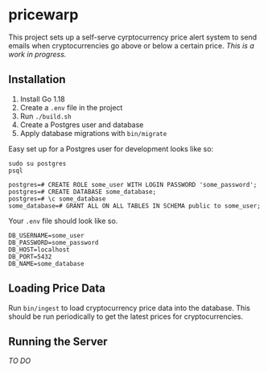 # pricewarp

This project sets up a self-serve cyrptocurrency price alert system to send
emails when cryptocurrencies go above or below a certain price. _This is a work
in progress._

## Installation

1. Install Go 1.18
2. Create a `.env` file in the project
3. Run `./build.sh`
4. Create a Postgres user and database
5. Apply database migrations with `bin/migrate`

Easy set up for a Postgres user for development looks like so:

```
sudo su postgres
psql

postgres=# CREATE ROLE some_user WITH LOGIN PASSWORD 'some_password';
postgres=# CREATE DATABASE some_database;
postgres=# \c some_database
some_database=# GRANT ALL ON ALL TABLES IN SCHEMA public to some_user;
```

Your `.env` file should look like so.

```
DB_USERNAME=some_user
DB_PASSWORD=some_password
DB_HOST=localhost
DB_PORT=5432
DB_NAME=some_database
```

## Loading Price Data

Run `bin/ingest` to load cryptocurrency price data into the database. This
should be run periodically to get the latest prices for cryptocurrencies.

## Running the Server

_TO DO_
